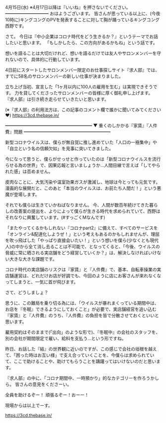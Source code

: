 4月15日(水) ※4月17日以降は『いいね』を押さないでください。
━━━━━━━━━━
おはようございます。
皆さんが思っている以上に、(今夜10時に)キングコングのPVを発表することに対して胸が踊っているキングコング西野です。

さて。
今日は『中小企業はコロナ時代をどう生きるか？』というテーマでお話したいと思います。
「もしかしたら、この方向があるかもね」という話です。

想いを語ることは大切だけれど、想いを語るだけでは友人やサロンメンバーを守れないので、具体的に行動しています。

4日前にスタートしたサロンメンバー限定のお仕事探しサイト『求人部』では、すでに58名のサロンメンバーの新しい仕事が決まりました。

立ち上げ当初、宣言した「1ヶ月以内に100人の雇用を生む」は実現できそうです。
力を貸してくださったサロンメンバーの皆様に厚く御礼申し上げます。
『求人部』は引き続き走らせていきたいと思います。

(※『求人部』の利用法方は、この記事のコメント欄で誰かに聞いてみてください❤️)
https://3cd.thebase.in/

━━━━━━━━━━━━━━━━━━━━
▼ 重くのしかかる『家賃』『人件費』問題
━━━━━━━━━━━━━━━━━━━━

新型コロナウイルスは、僕らが無自覚に推し進めていた「人口の一極集中」や「自立という名の信頼欠如」を見事に突いてきました。

今になって思うと、僕らがせっせと作っていたのは「新型コロナウイルスを流行らせる為の世界」で、因果応報と言いましょうか…人間目線で言えば「してやられた感」は否めません。

皮肉なことに、大気汚染や温室効果ガスが激減し、地球は今とっても元気です。
漫画的な展開だと、このあと「本当のウイルスは、お前たち人間だ！」という悪魔が登場します。

それでも僕らは生きていかねばなりません。
今、人間が数百年続けてきた暮らしの改善案の提出を、よりによって僕らが生きる時代を求められていて、西野はそれなりに興奮しています。(#すっごくMなんです)

「またやってくるかもしれない『コロナpart2』に備えて、すべてのサービスを「オンライン&配達化しようぜ！」という考えもあるのかもしれませんが、理屈を吹っ飛ばした「やっぱり直接会いたい！」という想いを僕ら(少なくとも現代人)の中から全て消し去ることは不可能で、となってくると、「今後、ウイルスの脅威に常に晒される実店舗をどう経営していくか？」は、解決しなければいけない大きな大きな課題です。

コロナ時代の実店舗のリスクは『家賃』と『人件費』で、基本、自転車操業の実店舗運営は、どれだけお店が好調でも、今回のように店にお客さんが来れなくなってしまうと、一気に首が飛びます。

さて、どうしましょ？

思うに、この難局を乗り切る為には、「ウイルスが暴れまくっている期間中は、お店を『冬眠』できるようにしておくこと」が必要で、実店舗経営を追い込む『家賃』と『人件費』のうち、『人件費』の負担を皆で分散させておくといいと思います。

雇用契約はそのままで(「出向」のような形で)、『冬眠中』の会社のスタッフを、別の会社が期間限定で雇い、給料を支払う…という形ですね。

昨日、お話した『結』の世界観に近いのですが、この感じで会社の垣根を越えて、「困った時はお互い様」で支え合っていくことを、今僕らは求められていて、ここで助けることや、助けてもらうことを躊躇ってはいけないのだと思います。

『求人部』の中に、「コロナ期間中、一時預かり」的なカテゴリーを作ろうかしら。
皆さんの意見をくださーい。

全員を助けるぞー！
頑張るぞー！おーー！

現場からは以上でーす。

https://3cd.thebase.in/
